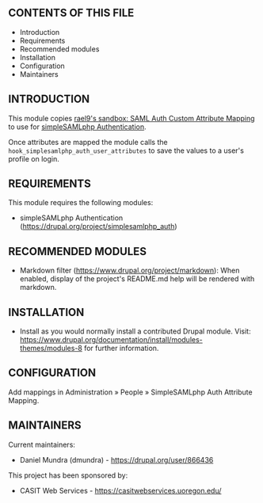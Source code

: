 CONTENTS OF THIS FILE
---------------------
   
 * Introduction
 * Requirements
 * Recommended modules
 * Installation
 * Configuration
 * Maintainers
 
INTRODUCTION
------------

This module copies [rael9's sandbox: SAML Auth Custom Attribute Mapping][1]
to use for [simpleSAMLphp Authentication][2].

Once attributes are mapped the module calls the
``hook_simplesamlphp_auth_user_attributes`` to save the values to a user's
profile on login.

[1]: https://www.drupal.org/sandbox/rael9/samlauth_custom_attributes
[2]: https://www.drupal.org/project/simplesamlphp_auth
 
REQUIREMENTS
------------
 
This module requires the following modules:
 
 * simpleSAMLphp Authentication (https://drupal.org/project/simplesamlphp_auth)
  
RECOMMENDED MODULES
-------------------

 * Markdown filter (https://www.drupal.org/project/markdown):
   When enabled, display of the project's README.md help will be rendered
   with markdown.
  
INSTALLATION
------------
 
 * Install as you would normally install a contributed Drupal module. Visit:
   https://www.drupal.org/documentation/install/modules-themes/modules-8
   for further information.
   
CONFIGURATION
-------------

Add mappings in Administration » People » SimpleSAMLphp Auth Attribute Mapping.

MAINTAINERS
-----------

Current maintainers:
 * Daniel Mundra (dmundra) - https://drupal.org/user/866436

This project has been sponsored by:
 * CASIT Web Services - https://casitwebservices.uoregon.edu/
